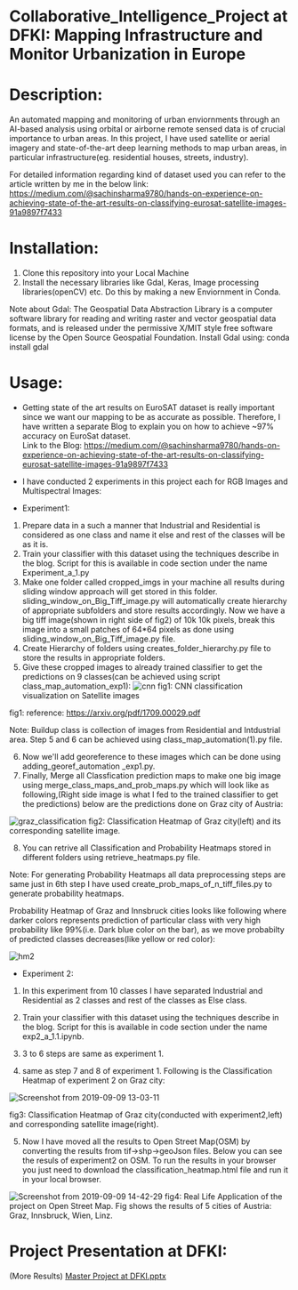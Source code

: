 # Collaborative_Intelligence_Project at DFKI: Mapping Infrastructure and Monitor Urbanization in Europe

# Description:
An automated mapping and monitoring of urban enviornments through an AI-based analysis using orbital or airborne remote sensed data is of crucial importance to urban areas. In this project, I have used satellite or aerial imagery and state-of-the-art deep learning methods to map urban areas, in particular infrastructure(eg. residential houses, streets, industry).

For detailed information regarding kind of dataset used you can refer to the article written by me in the below link: 
https://medium.com/@sachinsharma9780/hands-on-experience-on-achieving-state-of-the-art-results-on-classifying-eurosat-satellite-images-91a9897f7433

# Installation:
1) Clone this repository into your Local Machine
2) Install the necessary libraries like Gdal, Keras, Image processing libraries(openCV) etc. Do this by making a new Enviornment in Conda.

Note about Gdal: The Geospatial Data Abstraction Library is a computer software library for reading and writing raster and vector geospatial data formats, and is released under the permissive X/MIT style free software license by the Open Source Geospatial Foundation.
Install Gdal using: conda install gdal

# Usage:
* Getting state of the art results on EuroSAT dataset is really important since we want our mapping to be as accurate as possible. Therefore,  I have written a separate Blog to explain you on how to achieve ~97% accuracy on EuroSat dataset.  
Link to the Blog: https://medium.com/@sachinsharma9780/hands-on-experience-on-achieving-state-of-the-art-results-on-classifying-eurosat-satellite-images-91a9897f7433

* I have conducted 2 experiments in this project each for RGB Images and Multispectral Images:
 * Experiment1: 
 1. Prepare data in a such a manner that Industrial and Residential is considered as one class and name it else and rest of the classes will be as it is.
2. Train your classifier with this dataset using the techniques describe in the blog. Script for this is available in code section under the name Experiment_a_1.py 
3. Make one folder called cropped_imgs in your machine all results during sliding window approach will get stored in this folder. sliding_window_on_Big_Tiff_image.py will automatically create hierarchy of appropriate subfolders and store results accordingly. Now we have a big tiff image(shown in right side of fig2) of 10k 10k pixels, break this image into a small patches of 64*64 pixels as done using sliding_window_on_Big_Tiff_image.py file. 
4. Create Hierarchy of folders using creates_folder_hierarchy.py file to store the results in appropriate folders.
5. Give these cropped images to already trained classifier to get the predictions on 9 classes(can be achieved using script class_map_automation_exp1):
![cnn](https://user-images.githubusercontent.com/40523048/53294039-921b2d00-37df-11e9-9fde-04bfc92acc8b.JPG)
                                  fig1: CNN classification visualization on Satellite images

fig1: reference: https://arxiv.org/pdf/1709.00029.pdf


Note: Buildup class is collection of images from Residential and Intdustrial area. Step 5 and 6 can be achieved using class_map_automation(1).py file.

6. Now we'll add georeference to these images which can be done using adding_georef_automation _exp1.py.
7. Finally, Merge all Classfication prediction maps to make one big image using merge_class_maps_and_prob_maps.py which will look like as following,(Right side image is what I fed to the trained classifier to get the predictions) below are the predictions done on Graz city of Austria: 

![graz_classification](https://user-images.githubusercontent.com/40523048/64496798-124f3e80-d2a9-11e9-994a-215e5a801210.jpg)
                        fig2: Classification Heatmap of Graz city(left) and its corresponding satellite image.

8. You can retrive all Classification and Probability Heatmaps stored in different folders using retrieve_heatmaps.py file.

Note: For generating Probability Heatmaps all data preprocessing steps are same just in 6th step I have used create_prob_maps_of_n_tiff_files.py to generate probability heatmaps.

Probability Heatmap of Graz and Innsbruck cities looks like following where darker colors represents prediction of particular class with very high probability like 99%(i.e. Dark blue color on the bar), as we move probabilty of predicted classes decreases(like yellow or red color):

![hm2](https://user-images.githubusercontent.com/40523048/64496878-b933da80-d2a9-11e9-9cd5-60dbbe5b7ea5.jpg)


* Experiment 2:
1. In this experiment from 10 classes I have separated Industrial and Residential as 2 classes and rest of the classes as Else class.
2. Train your classifier with this dataset using the techniques describe in the blog. Script for this is available in code section under the name exp2_a_1.1.ipynb.
3. 3 to 6 steps are same as experiment 1.

4. same as step 7 and 8 of experiment 1. Following is the Classification Heatmap of experiment 2 on Graz city:

![Screenshot from 2019-09-09 13-03-11](https://user-images.githubusercontent.com/40523048/64525938-53277180-d302-11e9-93e0-9dae88721aa2.png)
      
fig3: Classification Heatmap of Graz city(conducted with experiment2,left) and corresponding satellite image(right). 

5. Now I have moved all the results to Open Street Map(OSM) by converting the results from tif->shp->geoJson files. Below you can see the resuls of experiment2 on OSM. To run the results in your browser you just need to download the classification_heatmap.html file and run it in your local browser.

![Screenshot from 2019-09-09 14-42-29](https://user-images.githubusercontent.com/40523048/64531561-1e221b80-d310-11e9-8075-0b1edb4c3c9c.png)
     fig4: Real Life Application of the project on Open Street Map. Fig shows the results of 5 cities of Austria: Graz, Innsbruck, Wien, Linz.

# Project Presentation at DFKI:
(More Results)
[Master Project at DFKI.pptx](https://github.com/sachinsharma9780/Near-State-of-the-Art-results-on-classifying-EuroSAT-satellite-images-using-Keras/files/3590606/Master.Project.at.DFKI.pptx)




